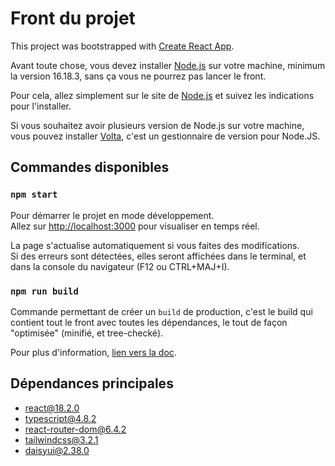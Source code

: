 # Front du projet

This project was bootstrapped with [Create React App](https://github.com/facebook/create-react-app).

Avant toute chose, vous devez installer [Node.js](https://nodejs.org/en/) sur votre machine, minimum la version 16.18.3, sans ça vous ne pourrez pas lancer le front.

Pour cela, allez simplement sur le site de [Node.js](https://nodejs.org/en/) et suivez les indications pour l'installer.

Si vous souhaitez avoir plusieurs version de Node.js sur votre machine, vous pouvez installer [Volta](https://volta.sh/), c'est un gestionnaire de version pour Node.JS.

## Commandes disponibles

### `npm start`

Pour démarrer le projet en mode développement.\
Allez sur [http://localhost:3000](http://localhost:3000) pour visualiser en temps réel.

La page s'actualise automatiquement si vous faites des modifications.\
Si des erreurs sont détectées, elles seront affichées dans le terminal, et dans la console du navigateur (F12 ou CTRL+MAJ+I).

### `npm run build`

Commande permettant de créer un `build` de production, c'est le build qui contient tout le front avec toutes les dépendances, le tout de façon "optimisée" (minifié, et tree-checké).

Pour plus d'information, [lien vers la doc](https://facebook.github.io/create-react-app/docs/deployment).

## Dépendances principales

-   react@18.2.0
-   typescript@4.8.2
-   react-router-dom@6.4.2
-   tailwindcss@3.2.1
-   daisyui@2.38.0
